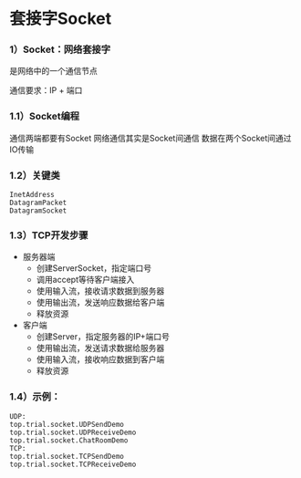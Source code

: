 # 套接字Socket

### 1）Socket：网络套接字

是网络中的一个通信节点

通信要求：IP + 端口

### 1.1）Socket编程

通信两端都要有Socket
网络通信其实是Socket间通信
数据在两个Socket间通过IO传输

### 1.2）关键类

```
InetAddress
DatagramPacket
DatagramSocket
```

### 1.3）TCP开发步骤

* 服务器端
  * 创建ServerSocket，指定端口号
  * 调用accept等待客户端接入
  * 使用输入流，接收请求数据到服务器
  * 使用输出流，发送响应数据给客户端
  * 释放资源
* 客户端
  * 创建Server，指定服务器的IP+端口号
  * 使用输出流，发送请求数据给服务器
  * 使用输入流，接收响应数据到客户端
  * 释放资源

### 1.4）示例：

```
UDP:
top.trial.socket.UDPSendDemo
top.trial.socket.UDPReceiveDemo
top.trial.socket.ChatRoomDemo
TCP:
top.trial.socket.TCPSendDemo
top.trial.socket.TCPReceiveDemo
```

